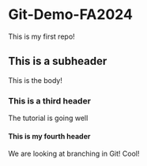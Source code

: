 # Git-Demo-FA2024

This is my first repo!

## This is a subheader
This is the body!

### This is a third header
The tutorial is going well

#### This is my fourth header
We are looking at branching in Git! Cool!